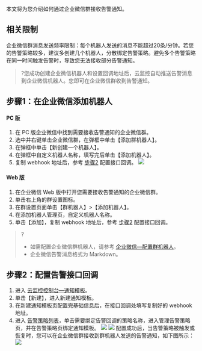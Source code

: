 本文将为您介绍如何通过企业微信群接收告警通知。

## 相关限制

企业微信群消息发送频率限制：每个机器人发送的消息不能超过20条/分钟。若您的告警策略较多，建议多创建几个机器人，分散绑定告警策略。避免多个告警策略在同一时间触发告警时，导致您无法接收部分告警通知。



> ?您成功创建企业微信机器人和设置回调地址后，云监控自动推送告警消息到企业微信机器人。您即可在企业微信群收到告警通知。

## 步骤1：在企业微信添加机器人

#### PC 版

1. 在 PC 版企业微信中找到需要接收告警通知的企业微信群。
2. 选中并右键单击企业微信群，在弹框中单击【添加群机器人】。
3. 在弹框中单击【新创建一个机器人】。
4. 在弹框中自定义机器人名称，填写完后单击【添加机器人】。
5. 复制 webhook 地址后，参考 [步骤2](#step2) 配置接口回调。
![](https://main.qcloudimg.com/raw/8eb31aba4be2b7d08070e73172a364c9.png)

#### Web 版

1. 在企业微信 Web 版中打开您需要接收告警通知的企业微信群。
2. 单击右上角的群设置图标。
3. 在群设置页面单击【群机器人】>【添加机器人】。
4. 在添加机器人管理页，自定义机器人名称。
5. 单击【添加】，复制 webhook 地址后，参考 [步骤2](#step2) 配置接口回调。
>?
>- 如需配置企业微信群机器人，请参考 [企业微信—配置群机器人](https://work.weixin.qq.com/help?doc_id=13376)。
>- 企业微信告警消息格式为 Markdown。



[](id:step2)

## 步骤2：配置告警接口回调

1. 进入 [云监控控制台—通知模板](https://console.cloud.tencent.com/monitor/alarm2/notice )。
2. 单击【新建】，进入新建通知模板。
3. 在新建通知模板页配置完基础信息后，在接口回调处填写复制好的 webhook 地址。
4. 进入 [告警策略列表](https://console.cloud.tencent.com/monitor/alarm2/policy)，单击需要绑定告警回调的策略名称，进入管理告警策略页，并在告警策略页绑定通知模板。
![](https://main.qcloudimg.com/raw/c6165ac133e554259344c28be713604a.png)
![](https://main.qcloudimg.com/raw/c182593b9d85faca6d84dab399d8788f.png)
配置成功后，当告警策略被触发或恢复时，您可以在企业微信群接收到群机器人发送的告警通知，如下图所示：
![](https://main.qcloudimg.com/raw/e50a48e4802e672f1d7c432c03c86812.png)
